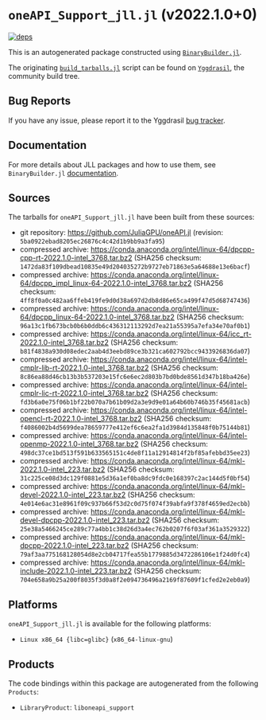# `oneAPI_Support_jll.jl` (v2022.1.0+0)

[![deps](https://juliahub.com/docs/oneAPI_Support_jll/deps.svg)](https://juliahub.com/ui/Packages/oneAPI_Support_jll/25SX0?page=2)

This is an autogenerated package constructed using [`BinaryBuilder.jl`](https://github.com/JuliaPackaging/BinaryBuilder.jl).

The originating [`build_tarballs.jl`](https://github.com/JuliaPackaging/Yggdrasil/blob/c5687ced97d7271f2aae9c07ed4416e0d5f2a4d7/O/oneAPI_Support/build_tarballs.jl) script can be found on [`Yggdrasil`](https://github.com/JuliaPackaging/Yggdrasil/), the community build tree.

## Bug Reports

If you have any issue, please report it to the Yggdrasil [bug tracker](https://github.com/JuliaPackaging/Yggdrasil/issues).

## Documentation

For more details about JLL packages and how to use them, see `BinaryBuilder.jl` [documentation](https://docs.binarybuilder.org/stable/jll/).

## Sources

The tarballs for `oneAPI_Support_jll.jl` have been built from these sources:

* git repository: https://github.com/JuliaGPU/oneAPI.jl (revision: `5ba0922ebad8205ec26876c4c42d1b9bb9a3fa95`)
* compressed archive: https://conda.anaconda.org/intel/linux-64/dpcpp-cpp-rt-2022.1.0-intel_3768.tar.bz2 (SHA256 checksum: `1472da83f109dbead10835e49d204035272b9727eb71863e5a64688e13e6bacf`)
* compressed archive: https://conda.anaconda.org/intel/linux-64/dpcpp_impl_linux-64-2022.1.0-intel_3768.tar.bz2 (SHA256 checksum: `4ff8f0a0c482aa6ffeb419fe9d0d38a697d2db8d86e65ca499f47d5d68747436`)
* compressed archive: https://conda.anaconda.org/intel/linux-64/dpcpp_linux-64-2022.1.0-intel_3768.tar.bz2 (SHA256 checksum: `96a13c1fb673bcb0b6b0ddb6c436312113292d7ea21a55395a7efa34e70af0b1`)
* compressed archive: https://conda.anaconda.org/intel/linux-64/icc_rt-2022.1.0-intel_3768.tar.bz2 (SHA256 checksum: `b81f4838a930d08edec2aab4d3eebd89ce3b321ca602792bcc9433926836da07`)
* compressed archive: https://conda.anaconda.org/intel/linux-64/intel-cmplr-lib-rt-2022.1.0-intel_3768.tar.bz2 (SHA256 checksum: `8c86ea88d46cb13b3b537203e15fc6e6ec2d803b7bd0bde8561d347b18ba426e`)
* compressed archive: https://conda.anaconda.org/intel/linux-64/intel-cmplr-lic-rt-2022.1.0-intel_3768.tar.bz2 (SHA256 checksum: `fd3b6a0e75f06b1bf22b070a7b61b09d2a3e9d9e01a64b60b746b35f45681acb`)
* compressed archive: https://conda.anaconda.org/intel/linux-64/intel-opencl-rt-2022.1.0-intel_3768.tar.bz2 (SHA256 checksum: `f4086002b4d5699dea78659777e412ef6c6ea2fa1d3984d135848f0b75144b81`)
* compressed archive: https://conda.anaconda.org/intel/linux-64/intel-openmp-2022.1.0-intel_3768.tar.bz2 (SHA256 checksum: `498dc37ce1bd513f591b633565151c4de8f11a12914814f2bf85afebbd35ee23`)
* compressed archive: https://conda.anaconda.org/intel/linux-64/mkl-2022.1.0-intel_223.tar.bz2 (SHA256 checksum: `31c225ce08d3dc129f0881e5d36a1ef0ba8dc9fdc0e168397c2ac144d5f0bf54`)
* compressed archive: https://conda.anaconda.org/intel/linux-64/mkl-devel-2022.1.0-intel_223.tar.bz2 (SHA256 checksum: `4e014e6ac31e8961f09c937b66f53d2c0d75f074f39abfa9f378f4659ed2ecbb`)
* compressed archive: https://conda.anaconda.org/intel/linux-64/mkl-devel-dpcpp-2022.1.0-intel_223.tar.bz2 (SHA256 checksum: `25e38a5466245ce289c77a4bb1c38d26d3a4ec762b0207f6f03af361a3529322`)
* compressed archive: https://conda.anaconda.org/intel/linux-64/mkl-dpcpp-2022.1.0-intel_223.tar.bz2 (SHA256 checksum: `79af3aa775168128054d8e2cb04717fea55b1779885d3472286106e1f24d0fc4`)
* compressed archive: https://conda.anaconda.org/intel/linux-64/mkl-include-2022.1.0-intel_223.tar.bz2 (SHA256 checksum: `704e658a9b25a200f8035f3d0a8f2e094736496a2169f87609f1cfed2e2eb0a9`)

## Platforms

`oneAPI_Support_jll.jl` is available for the following platforms:

* `Linux x86_64 {libc=glibc}` (`x86_64-linux-gnu`)

## Products

The code bindings within this package are autogenerated from the following `Products`:

* `LibraryProduct`: `liboneapi_support`
